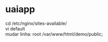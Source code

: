 # uaiapp

cd /etc/nginx/sites-available/ <br />
vi default <br />
mudar linha: root /var/www/html/demo/public; <br />
